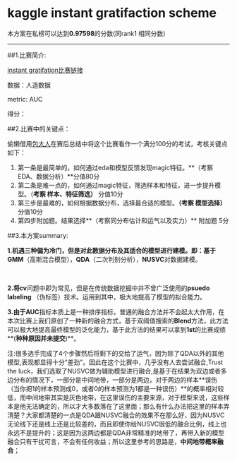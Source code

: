 # kaggle instant gratifaction scheme
 本方案在私榜可以达到**0.97598**的分数(同rank1 相同分数)

****

##1.比赛简介:

[instant gratifation比赛链接](https://www.kaggle.com/c/instant-gratification/overview/description) 

数据：人造数据

metric: AUC

得分：



##2.比赛中的关键点：

偷懒借用[包大人](https://zhuanlan.zhihu.com/p/70102466)在赛后总结中将这个比赛看作一个满分100分的考试，考核关键点如下：

1. 第一条是最简单的，如何通过eda和模型反馈发现magic特征。**（考察 EDA、数据分析）**分值80分
2. 第二条是难一点的，如何通过magic特征，筛选样本和特征，进一步提升模型。（**考察 样本、特征筛选）** 分值10分
3. 第三步是最难的，如何根据数据分布，选择最合适的模型。**（考察 模型选择）** 分值10分
4. 第四步附加题。结果选择**（考察同分布估计和运气以及实力）** 附加题 5分



##3.本方案summary:

​	**1.**机遇三种偏为冷门，但是对此数据分布及其适合的模型进行建模。即：基于**GMM**（高斯混合模型），**QDA**（二次判别分析），**NUSVC**对数据建模。

​	

​	**2.**将**cv**问题中即为常见，但是在传统数据挖掘中并不曾广泛使用的**psuedo labeling** （伪标签）技术。运用到其中，极大地提高了模型的拟合能力。



​	**3.**由于**AUC**指标本质上是一种排序指标，普通的融合方法并不会起太大作用，在本次比赛上我们原创了一种新的融合方式，基于双阈值搜索的**Blend**方法，此方法可以极大地提高最终模型的泛化能力，基于此方法的结果可以拿到**1st**的比赛成绩**(**种种原因并未提交**)**。



注:很多选手完成了4个步骤然后将剩下的交给了运气，因为除了QDA以外的其他模型,表现都显得十分"差劲"。因此在这个比赛中，几乎没有人去尝试融合,Trust the luck，我们选取了NUSVC做为辅助模型进行融合,是基于在结果为双边或者多边分布的情况下，一部分是中间地带，一部分是两边，对于两边的样本**误伤（当你把1的样本预测成0，或者0的样本预测为1都是一种误伤）**的概率相对较低，而中间地带其实是灰色地带，在这里误伤的主要来源，对于模型来说，这些样本是他无法确定的，所以才大多数落在了这里面；那么有什么办法把这里的样本弄清楚？大家都清楚的一点是QDA跟NUSVC融合的效果不在那么好，因为NUSVC无论线下还是线上还是比较差的，而且即使你给NUSVC很低的融合比例，线上也永远不是提升的；这是因为这两边都是QDA非常精准的地带了，再带入新的模型融合只有干扰可言，不会有任何收益；所以这里参考的思路是，**中间地带概率融合**；



